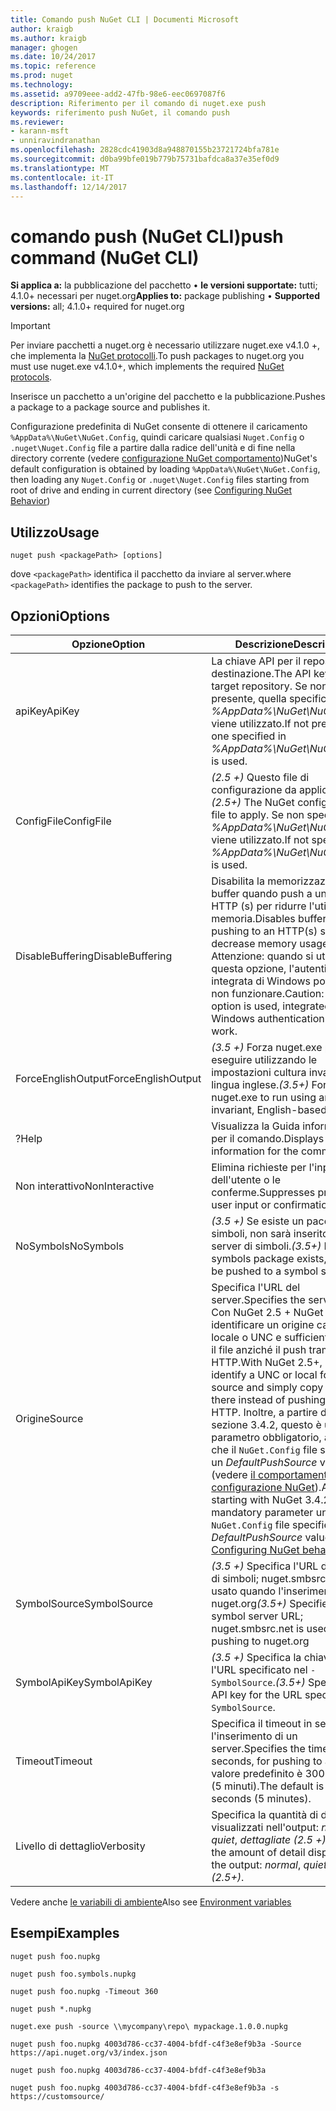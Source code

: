 ```yaml
---
title: Comando push NuGet CLI | Documenti Microsoft
author: kraigb
ms.author: kraigb
manager: ghogen
ms.date: 10/24/2017
ms.topic: reference
ms.prod: nuget
ms.technology: 
ms.assetid: a9709eee-add2-47fb-98e6-eec0697087f6
description: Riferimento per il comando di nuget.exe push
keywords: riferimento push NuGet, il comando push
ms.reviewer:
- karann-msft
- unniravindranathan
ms.openlocfilehash: 2828cdc41903d8a948870155b23721724bfa781e
ms.sourcegitcommit: d0ba99bfe019b779b75731bafdca8a37e35ef0d9
ms.translationtype: MT
ms.contentlocale: it-IT
ms.lasthandoff: 12/14/2017
---
```

# <a name="push-command-nuget-cli"></a><span data-ttu-id="e48bb-104">comando push (NuGet CLI)</span><span class="sxs-lookup"><span data-stu-id="e48bb-104">push command (NuGet CLI)</span></span>

<span data-ttu-id="e48bb-105">**Si applica a:** la pubblicazione del pacchetto &bullet; **le versioni supportate:** tutti; 4.1.0+ necessari per nuget.org</span><span class="sxs-lookup"><span data-stu-id="e48bb-105">**Applies to:** package publishing &bullet; **Supported versions:** all; 4.1.0+ required for nuget.org</span></span>

> [!Important]
> <span data-ttu-id="e48bb-106">Per inviare pacchetti a nuget.org è necessario utilizzare nuget.exe v4.1.0 +, che implementa la [NuGet protocolli](../api/nuget-protocols.md).</span><span class="sxs-lookup"><span data-stu-id="e48bb-106">To push packages to nuget.org you must use nuget.exe v4.1.0+, which implements the required [NuGet protocols](../api/nuget-protocols.md).</span></span>

<span data-ttu-id="e48bb-107">Inserisce un pacchetto a un'origine del pacchetto e la pubblicazione.</span><span class="sxs-lookup"><span data-stu-id="e48bb-107">Pushes a package to a package source and publishes it.</span></span>

<span data-ttu-id="e48bb-108">Configurazione predefinita di NuGet consente di ottenere il caricamento `%AppData%\NuGet\NuGet.Config`, quindi caricare qualsiasi `Nuget.Config` o `.nuget\Nuget.Config` file a partire dalla radice dell'unità e di fine nella directory corrente (vedere [configurazione NuGet comportamento](../consume-packages/configuring-nuget-behavior.md))</span><span class="sxs-lookup"><span data-stu-id="e48bb-108">NuGet's default configuration is obtained by loading `%AppData%\NuGet\NuGet.Config`, then loading any `Nuget.Config` or `.nuget\Nuget.Config` files starting from root of drive and ending in current directory (see [Configuring NuGet Behavior](../consume-packages/configuring-nuget-behavior.md))</span></span>

## <a name="usage"></a><span data-ttu-id="e48bb-109">Utilizzo</span><span class="sxs-lookup"><span data-stu-id="e48bb-109">Usage</span></span>

```
nuget push <packagePath> [options]
```

<span data-ttu-id="e48bb-110">dove `<packagePath>` identifica il pacchetto da inviare al server.</span><span class="sxs-lookup"><span data-stu-id="e48bb-110">where `<packagePath>` identifies the package to push to the server.</span></span>

## <a name="options"></a><span data-ttu-id="e48bb-111">Opzioni</span><span class="sxs-lookup"><span data-stu-id="e48bb-111">Options</span></span>

| <span data-ttu-id="e48bb-112">Opzione</span><span class="sxs-lookup"><span data-stu-id="e48bb-112">Option</span></span> | <span data-ttu-id="e48bb-113">Descrizione</span><span class="sxs-lookup"><span data-stu-id="e48bb-113">Description</span></span> |
| --- | --- |
| <span data-ttu-id="e48bb-114">apiKey</span><span class="sxs-lookup"><span data-stu-id="e48bb-114">ApiKey</span></span> | <span data-ttu-id="e48bb-115">La chiave API per il repository di destinazione.</span><span class="sxs-lookup"><span data-stu-id="e48bb-115">The API key for the target repository.</span></span> <span data-ttu-id="e48bb-116">Se non è presente, quella specificata nella *%AppData%\NuGet\NuGet.Config* viene utilizzato.</span><span class="sxs-lookup"><span data-stu-id="e48bb-116">If not present,  the one specified in *%AppData%\NuGet\NuGet.Config* is used.</span></span> |
| <span data-ttu-id="e48bb-117">ConfigFile</span><span class="sxs-lookup"><span data-stu-id="e48bb-117">ConfigFile</span></span> | <span data-ttu-id="e48bb-118">*(2.5 +)*  Questo file di configurazione da applicare.</span><span class="sxs-lookup"><span data-stu-id="e48bb-118">*(2.5+)* The NuGet configuration file to apply.</span></span> <span data-ttu-id="e48bb-119">Se non specificato, *%AppData%\NuGet\NuGet.Config* viene utilizzato.</span><span class="sxs-lookup"><span data-stu-id="e48bb-119">If not specified, *%AppData%\NuGet\NuGet.Config* is used.</span></span> |
| <span data-ttu-id="e48bb-120">DisableBuffering</span><span class="sxs-lookup"><span data-stu-id="e48bb-120">DisableBuffering</span></span> | <span data-ttu-id="e48bb-121">Disabilita la memorizzazione nel buffer quando push a un server HTTP (s) per ridurre l'utilizzo di memoria.</span><span class="sxs-lookup"><span data-stu-id="e48bb-121">Disables buffering when pushing to an HTTP(s) server to decrease memory usages.</span></span> <span data-ttu-id="e48bb-122">Attenzione: quando si utilizza questa opzione, l'autenticazione integrata di Windows potrebbe non funzionare.</span><span class="sxs-lookup"><span data-stu-id="e48bb-122">Caution: when this option is used, integrated Windows authentication might not work.</span></span> |
| <span data-ttu-id="e48bb-123">ForceEnglishOutput</span><span class="sxs-lookup"><span data-stu-id="e48bb-123">ForceEnglishOutput</span></span> | <span data-ttu-id="e48bb-124">*(3.5 +)*  Forza nuget.exe per eseguire utilizzando le impostazioni cultura invariante, in lingua inglese.</span><span class="sxs-lookup"><span data-stu-id="e48bb-124">*(3.5+)* Forces nuget.exe to run using an invariant, English-based culture.</span></span> |
| <span data-ttu-id="e48bb-125">?</span><span class="sxs-lookup"><span data-stu-id="e48bb-125">Help</span></span> | <span data-ttu-id="e48bb-126">Visualizza la Guida informazioni per il comando.</span><span class="sxs-lookup"><span data-stu-id="e48bb-126">Displays help information for the command.</span></span> |
| <span data-ttu-id="e48bb-127">Non interattivo</span><span class="sxs-lookup"><span data-stu-id="e48bb-127">NonInteractive</span></span> | <span data-ttu-id="e48bb-128">Elimina richieste per l'input dell'utente o le conferme.</span><span class="sxs-lookup"><span data-stu-id="e48bb-128">Suppresses prompts for user input or confirmations.</span></span> |
| <span data-ttu-id="e48bb-129">NoSymbols</span><span class="sxs-lookup"><span data-stu-id="e48bb-129">NoSymbols</span></span> | <span data-ttu-id="e48bb-130">*(3.5 +)*  Se esiste un pacchetto di simboli, non sarà inserito in un server di simboli.</span><span class="sxs-lookup"><span data-stu-id="e48bb-130">*(3.5+)* If a symbols package exists, it will not be pushed to a symbol server.</span></span> |
| <span data-ttu-id="e48bb-131">Origine</span><span class="sxs-lookup"><span data-stu-id="e48bb-131">Source</span></span> | <span data-ttu-id="e48bb-132">Specifica l'URL del server.</span><span class="sxs-lookup"><span data-stu-id="e48bb-132">Specifies the server URL.</span></span> <span data-ttu-id="e48bb-133">Con NuGet 2.5 + NuGet verrà identificare un origine cartella locale o UNC e sufficiente copiare il file anziché il push tramite HTTP.</span><span class="sxs-lookup"><span data-stu-id="e48bb-133">With NuGet 2.5+, NuGet will identify a UNC or local folder source and simply copy the file there instead of pushing it using HTTP.</span></span>  <span data-ttu-id="e48bb-134">Inoltre, a partire da NuGet sezione 3.4.2, questo è un parametro obbligatorio, a meno che il `NuGet.Config` file specifica un *DefaultPushSource* valore (vedere [il comportamento di configurazione NuGet](../Consume-Packages/Configuring-NuGet-Behavior.md)).</span><span class="sxs-lookup"><span data-stu-id="e48bb-134">Also, starting with NuGet 3.4.2, this is a mandatory parameter unless the `NuGet.Config` file specifies a *DefaultPushSource* value (see [Configuring NuGet behavior](../Consume-Packages/Configuring-NuGet-Behavior.md)).</span></span> |
| <span data-ttu-id="e48bb-135">SymbolSource</span><span class="sxs-lookup"><span data-stu-id="e48bb-135">SymbolSource</span></span> | <span data-ttu-id="e48bb-136">*(3.5 +)*  Specifica l'URL del server di simboli; nuget.smbsrc.net viene usato quando l'inserimento di nuget.org</span><span class="sxs-lookup"><span data-stu-id="e48bb-136">*(3.5+)* Specifies the symbol server URL; nuget.smbsrc.net is used when pushing to nuget.org</span></span> |
| <span data-ttu-id="e48bb-137">SymbolApiKey</span><span class="sxs-lookup"><span data-stu-id="e48bb-137">SymbolApiKey</span></span> | <span data-ttu-id="e48bb-138">*(3.5 +)*  Specifica la chiave API per l'URL specificato nel `-SymbolSource`.</span><span class="sxs-lookup"><span data-stu-id="e48bb-138">*(3.5+)* Specifies the API key for the URL specified in `-SymbolSource`.</span></span> |
| <span data-ttu-id="e48bb-139">Timeout</span><span class="sxs-lookup"><span data-stu-id="e48bb-139">Timeout</span></span> | <span data-ttu-id="e48bb-140">Specifica il timeout in secondi, per l'inserimento di un server.</span><span class="sxs-lookup"><span data-stu-id="e48bb-140">Specifies the timeout, in seconds, for pushing to a server.</span></span> <span data-ttu-id="e48bb-141">Il valore predefinito è 300 secondi (5 minuti).</span><span class="sxs-lookup"><span data-stu-id="e48bb-141">The default is 300 seconds (5 minutes).</span></span> |
| <span data-ttu-id="e48bb-142">Livello di dettaglio</span><span class="sxs-lookup"><span data-stu-id="e48bb-142">Verbosity</span></span> | <span data-ttu-id="e48bb-143">Specifica la quantità di dettagli visualizzati nell'output: *normale*, *quiet*, *dettagliate (2.5 +)*.</span><span class="sxs-lookup"><span data-stu-id="e48bb-143">Specifies the amount of detail displayed in the output: *normal*, *quiet*, *detailed (2.5+)*.</span></span> |

<span data-ttu-id="e48bb-144">Vedere anche [le variabili di ambiente](cli-ref-environment-variables.md)</span><span class="sxs-lookup"><span data-stu-id="e48bb-144">Also see [Environment variables](cli-ref-environment-variables.md)</span></span>

## <a name="examples"></a><span data-ttu-id="e48bb-145">Esempi</span><span class="sxs-lookup"><span data-stu-id="e48bb-145">Examples</span></span>

```
nuget push foo.nupkg

nuget push foo.symbols.nupkg

nuget push foo.nupkg -Timeout 360

nuget push *.nupkg

nuget.exe push -source \\mycompany\repo\ mypackage.1.0.0.nupkg

nuget push foo.nupkg 4003d786-cc37-4004-bfdf-c4f3e8ef9b3a -Source https://api.nuget.org/v3/index.json

nuget push foo.nupkg 4003d786-cc37-4004-bfdf-c4f3e8ef9b3a

nuget push foo.nupkg 4003d786-cc37-4004-bfdf-c4f3e8ef9b3a -s https://customsource/
```
